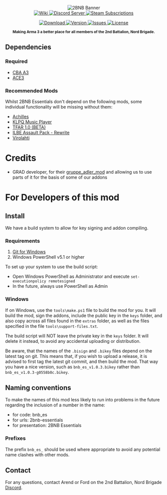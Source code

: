 <p align="center">
<img src="https://github.com/2bnb/2bnb-essentials/blob/master/2BNB_Esssentials_Github.png"
     alt="2BNB Banner" /><br />
  <a href="https://github.com/2bnb/2bnb-essentials/wiki">
    <img src="https://img.shields.io/badge/2BNB%20Extras-Wiki-orange.svg?style=for-the-badge&logo=github"
         alt="Wiki" />
  </a>
  <a href="https://discord.gg/DRaWNyf">
    <img src="https://img.shields.io/discord/532683310409842728.svg?label=Discord&logo=Discord&colorB=7289da&style=for-the-badge"
         alt="Discord Server">
  </a>
  <a href="https://steamcommunity.com/sharedfiles/filedetails/?id=1747089493">
    <img src="https://img.shields.io/endpoint.svg?url=https%3A%2F%2Fshieldsio-steam-workshop.jross.me%2F1747089493%2Fsubscriptions-text&style=for-the-badge"
         alt="Steam Subscriptions">
  </a>
</p>
<p align="center">
  <a href="https://steamcommunity.com/sharedfiles/filedetails/?id=1747089493">
    <img src="https://img.shields.io/steam/size/1747089493?label=Download&logo=steam"
         alt="Download" />
  </a>
  <a href="https://github.com/2bnb/2bnb-essentials/releases">
    <img src="https://img.shields.io/github/release/2bnb/2bnb-essentials.svg?label=Version"
         alt="Version" />
  </a>
  <a href="https://github.com/2bnb/2bnb-essentials/issues">
    <img src="http://img.shields.io/github/issues-raw/2bnb/2bnb-essentials.svg?label=Issues&style=flat"
         alt="Issues" />
  </a>
  <a href="https://github.com/2bnb/2bnb-essentials/blob/master/LICENCE">
    <img src="https://img.shields.io/github/license/2bnb/2bnb-essentials.svg?style=flat&label=Licence"
         alt="License">
  </a>
</p>
<p align="center"><sup><strong>Making Arma 3 a better place for all members of the 2nd Battalion, Nord Brigade.</strong></sup></p>

## Dependencies
### Required
- [CBA A3](https://steamcommunity.com/sharedfiles/filedetails/?id=450814997)
- [ACE3](https://steamcommunity.com/sharedfiles/filedetails/?id=463939057)

### Recommended Mods
Whilst 2BNB Essentials don't depend on the following mods, some individual functionality will be missing without them:
- [Achilles](https://steamcommunity.com/sharedfiles/filedetails/?id=723217262)
- [KLPQ Music Player](https://steamcommunity.com/sharedfiles/filedetails/?id=1241545493)
- [TFAR 1.0 (BETA)](https://steamcommunity.com/sharedfiles/filedetails/?id=894678801)
- [ILBE Assault Pack - Rewrite](https://steamcommunity.com/sharedfiles/filedetails/?id=1875281645)
- [Virolahti](https://steamcommunity.com/sharedfiles/filedetails/?id=1926513010)

# Credits
- GRAD developer, for their [gruppe_adler_mod](https://github.com/gruppe-adler/gruppe_adler_mod) and allowing us to use parts of it for the basis of some of our addons


# For Developers of this mod
## Install
We have a build system to allow for key signing and addon compiling.

### Requirements
1. [Git for Windows](https://git-scm.com/download/win)
1. Windows PowerShell v5.1 or higher

To set up your system to use the build script:
- Open Windows PowerShell as Administrator and execute `set-executionpolicy remotesigned`
- In the future, always use PowerShell as Admin

### Windows
If on Windows, use the `tools\make.ps1` file to build the mod for you. It will build the mod, sign the addons, include the public key in the `keys` folder, and also copy across all files found in the `extras` folder, as well as the files specified in the file `tools\support-files.txt`.

The build script will NOT leave the private key in the `keys` folder. It will delete it instead, to avoid any accidental uploading or distribution.

Be aware, that the names of the `.bisign` and `.bikey` files depend on the latest tag on git. This means that, if you wish to upload a release, it is advised to first tag the latest git commit, and then build the mod. That way you have a nice version, such as `bnb_es_v1.0.3.bikey` rather than `bnb_es_v1.0.3-g0558b0c.bikey`.

## Naming conventions
To make the names of this mod less likely to run into problems in the future regarding the inclusion of a number in the name:
- for code: bnb_es
- for urls: 2bnb-essentials
- for presentation: 2BNB Essentials

### Prefixes
The prefix `bnb_es_` should be used where appropriate to avoid any potential name clashes with other mods.

## Contact
For any questions, contact Arend or Ford on the 2nd Battalion, Nord Brigade [Discord](https://discord.gg/DRaWNyf).
